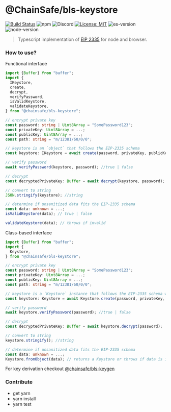 # @ChainSafe/bls-keystore

[![Build Status](https://travis-ci.com/ChainSafe/bls-keystore.svg?branch=master)](https://travis-ci.com/ChainSafe/bls-keystore)
![npm](https://img.shields.io/npm/v/@ChainSafe/bls-keystore)
![Discord](https://img.shields.io/discord/593655374469660673?color=blue&label=Discord&logo=discord)
[![License: MIT](https://img.shields.io/badge/License-MIT-yellow.svg)](https://opensource.org/licenses/MIT)
![es-version](https://img.shields.io/badge/ES-2015-yellow)
![node-version](https://img.shields.io/badge/node-10.x-green)

> Typescript implementation of [EIP 2335](https://github.com/ethereum/EIPs/blob/master/EIPS/eip-2335.md) for node and browser.

### How to use?

Functional interface
```typescript
import {Buffer} from "buffer";
import {
  IKeystore,
  create,
  decrypt,
  verifyPassword,
  isValidKeystore,
  validateKeystore,
} from "@chainsafe/bls-keystore";

// encrypt private key
const password: string | Uint8Array = "SomePassword123"; 
const privateKey: Uint8Array = ...;
const publicKey: Uint8Array = ...;
const path: string = "m/12381/60/0/0";

// keystore is an `object` that follows the EIP-2335 schema
const keystore: IKeystore = await create(password, privateKey, publicKey, path);

// verify password
await verifyPassword(keystore, password); //true | false

// decrypt
const decryptedPrivateKey: Buffer = await decrypt(keystore, password);

// convert to string
JSON.stringify(keystore); //string

// determine if unsanitized data fits the EIP-2335 schema
const data: unknown = ...;
isValidKeystore(data); // true | false

validateKeystore(data); // throws if invalid
```

Class-based interface
```typescript
import {Buffer} from "buffer";
import {
  Keystore,
} from "@chainsafe/bls-keystore";

// encrypt private key
const password: string | Uint8Array = "SomePassword123"; 
const privateKey: Uint8Array = ...;
const publicKey: Uint8Array = ...;
const path: string = "m/12381/60/0/0";

// keystore is a `Keystore` instance that follows the EIP-2335 schema with additional convenience methods
const keystore: Keystore = await Keystore.create(password, privateKey, publicKey, path);

// verify password
await keystore.verifyPassword(password); //true | false

// decrypt
const decryptedPrivateKey: Buffer = await keystore.decrypt(password);

// convert to string
keystore.stringify(); //string

// determine if unsanitized data fits the EIP-2335 schema
const data: unknown = ...;
Keystore.fromObject(data); // returns a Keystore or throws if data is invalid
```

For key derivation checkout [@chainsafe/bls-keygen](https://github.com/ChainSafe/bls-keygen)

### Contribute

- get yarn
- yarn install
- yarn test
